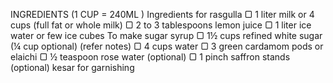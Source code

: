 INGREDIENTS (1 CUP = 240ML )
Ingredients for rasgulla
▢ 1 liter milk or 4 cups (full fat or whole milk)
▢ 2 to 3 tablespoons lemon juice
▢ 1 liter ice water or few ice cubes
To make sugar syrup
▢ 1½ cups refined white sugar (¼ cup optional) (refer notes)
▢ 4 cups water
▢ 3 green cardamom pods or elaichi
▢ ½ teaspoon rose water (optional)
▢ 1 pinch saffron stands (optional) kesar for garnishing